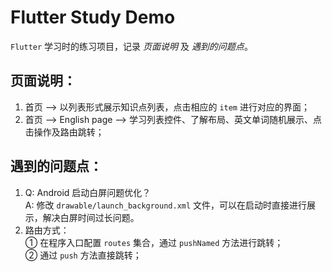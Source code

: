 # Flutter Study Demo

 `Flutter` 学习时的练习项目，记录 *页面说明* 及 *遇到的问题点*。

## 页面说明：

1. 首页 --> 以列表形式展示知识点列表，点击相应的 `item` 进行对应的界面；
2. 首页 --> English page --> 学习列表控件、了解布局、英文单词随机展示、点击操作及路由跳转；


## 遇到的问题点：

1. Q: Android 启动白屏问题优化？<br/> A: 修改 `drawable/launch_background.xml` 文件，可以在启动时直接进行展示，解决白屏时间过长问题。
2. 路由方式：<br/> ① 在程序入口配置 `routes` 集合，通过 `pushNamed` 方法进行跳转；<br/> ② 通过 `push` 方法直接跳转；
